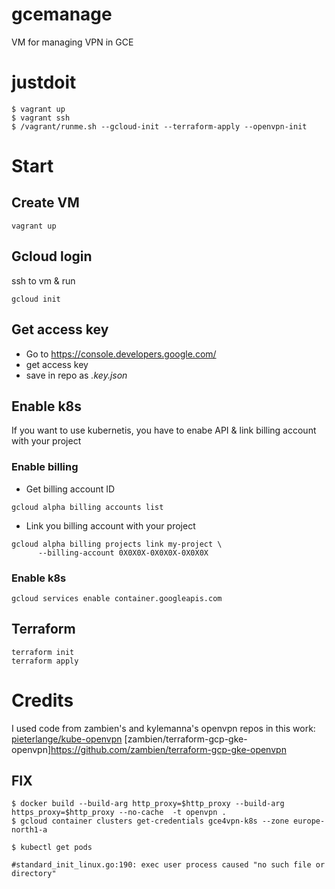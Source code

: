 # gcemanage

VM for managing VPN in GCE

# justdoit
```
$ vagrant up
$ vagrant ssh
$ /vagrant/runme.sh --gcloud-init --terraform-apply --openvpn-init
```

# Start

## Create VM
```
vagrant up
```

## Gcloud login
ssh to vm & run
```
gcloud init
```

## Get access key
* Go to https://console.developers.google.com/
* get access key
* save in repo as _.key.json_

## Enable k8s
If you want to use kubernetis, you have to enabe API & link billing account with your project

### Enable billing
* Get billing account ID
```
gcloud alpha billing accounts list
```
* Link you billing account with your project
```
gcloud alpha billing projects link my-project \
      --billing-account 0X0X0X-0X0X0X-0X0X0X
```

### Enable k8s
```
gcloud services enable container.googleapis.com
```

## Terraform
```
terraform init
terraform apply
```


# Credits
I used code from zambien's and kylemanna's openvpn repos in this work:
[pieterlange/kube-openvpn](https://github.com/pieterlange/kube-openvpn)
[zambien/terraform-gcp-gke-openvpn]https://github.com/zambien/terraform-gcp-gke-openvpn

## FIX
```
$ docker build --build-arg http_proxy=$http_proxy --build-arg https_proxy=$http_proxy --no-cache  -t openvpn .
$ gcloud container clusters get-credentials gce4vpn-k8s --zone europe-north1-a

$ kubectl get pods

#standard_init_linux.go:190: exec user process caused "no such file or directory"


```
